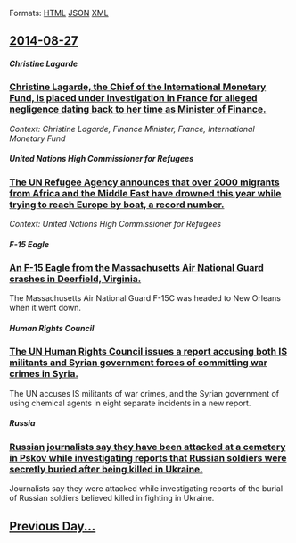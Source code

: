 
Formats: [HTML](2014/08/27/index.html)  [JSON](2014/08/27/index.json)  [XML](2014/08/27/index.xml)  

## [2014-08-27](/news/2014/08/27/index.md)

##### Christine Lagarde
### [Christine Lagarde, the Chief of the International Monetary Fund, is placed under investigation in France for alleged negligence dating back to her time as Minister of Finance. ](/news/2014/08/27/christine-lagarde-the-chief-of-the-international-monetary-fund-is-placed-under-investigation-in-france-for-alleged-negligence-dating-back.md)
_Context: Christine Lagarde, Finance Minister, France, International Monetary Fund_

##### United Nations High Commissioner for Refugees
### [The UN Refugee Agency announces that over 2000 migrants from Africa and the Middle East have drowned this year while trying to reach Europe by boat, a record number. ](/news/2014/08/27/the-un-refugee-agency-announces-that-over-2000-migrants-from-africa-and-the-middle-east-have-drowned-this-year-while-trying-to-reach-europe.md)
_Context: United Nations High Commissioner for Refugees_

##### F-15 Eagle
### [An F-15 Eagle from the Massachusetts Air National Guard crashes in Deerfield, Virginia. ](/news/2014/08/27/an-f-15-eagle-from-the-massachusetts-air-national-guard-crashes-in-deerfield-virginia.md)
The Massachusetts Air National Guard F-15C was headed to New Orleans when it went down.

##### Human Rights Council
### [The UN Human Rights Council issues a report accusing both IS militants and Syrian government forces of committing war crimes in Syria. ](/news/2014/08/27/the-un-human-rights-council-issues-a-report-accusing-both-is-militants-and-syrian-government-forces-of-committing-war-crimes-in-syria.md)
The UN accuses IS militants of war crimes, and the Syrian government of using chemical agents in eight separate incidents in a new report.

##### Russia
### [Russian journalists say they have been attacked at a cemetery in Pskov while investigating reports that Russian soldiers were secretly buried after being killed in Ukraine. ](/news/2014/08/27/russian-journalists-say-they-have-been-attacked-at-a-cemetery-in-pskov-while-investigating-reports-that-russian-soldiers-were-secretly-burie.md)
Journalists say they were attacked while investigating reports of the burial of Russian soldiers believed killed in fighting in Ukraine.

## [Previous Day...](/news/2014/08/26/index.md)

